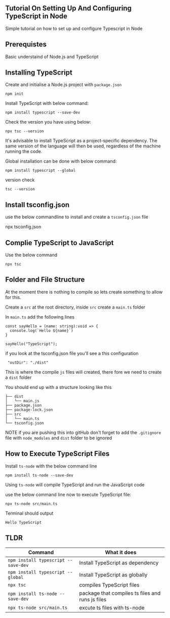 ## Tutorial On Setting Up And Configuring TypeScript in Node

Simple tutorial on how to set up and configure Typescript in Node 

## Prerequistes

Basic understaind of Node.js and TypeScript

## Installing TypeScript

Create and initialise a Node.js project with `package.json`

`npm init`

Install TypeScript with below command:

`npm install typescript --save-dev`

Check the version you have using below:

`npx tsc --version`

It's advisable to install TypeScript as a project-specific dependency. The same version of the language will then be used, regardless of the machine running the code.

Global installation can be done with below command: 

`npm install typescript --global`

version check

`tsc --version`

## Install tsconfig.json

use the below commandline to install and create a `tsconfig.json` file

npx tsconfig.json

## Complie TypeScript to JavaScript

Use the below command 

`npx tsc`

## Folder and File Structure

At the moment there is nothing to compile so lets create something to allow for this.

Create a `src` at the root directory, inside `src` create a `main.ts` folder

In `main.ts` add the following lines

```
const sayHello = (name: string):void => {
  console.log(`Hello ${name}`)
}
 
sayHello("TypeScript");
```

if you look at the tsconfig.json file you'll see a this configuration

` "outDir": "./dist"`

This is where the compile `js` files will created, there fore we need to create a `dist` folder

You should end up with a structure looking like this

```
├── dist
│   └── main.js
├── package.json
├── package-lock.json
├── src
│   └── main.ts
└── tsconfig.json
```

NOTE if you are pushing this into gitHub don't forget to add the `.gitignore` file with `node_modules` and `dist` folder to be ignored

## How to Execute TypeScript Files

Install `ts-node` with the below command line

`npm install ts-node --save-dev`

Using `ts-node` will compile TypeScript and run the JavaScript code

use the below command line now to execute TypeScript file:

`npx ts-node src/main.ts`

Terminal should output 

`Hello TypeScript`

## TLDR

| Command                              | What it does   
| ------------------------------------ |-------------------------------------------------|
| `npm install typescript --save-dev`  | Install TypeScript as dependency                | 
| `npm install typescript --global`    | Install TypeScript as globally                  | 
| `npx tsc`                            | compiles TypeScript files                       | 
| `npm install ts-node --save-dev`     | package that compiles ts files and runs js files|  
| `npx ts-node src/main.ts`            | excute ts files with ts-node                    |  


